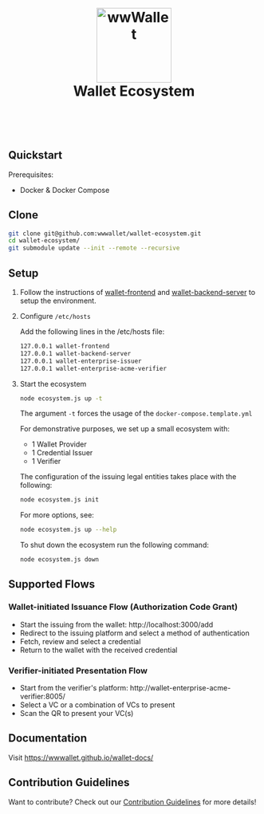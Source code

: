 
<h1 align="center">
  <br>
  <a href="https://demo.wwwallet.org/"><img src="https://demo.wwwallet.org/static/media/logo.4c2efe036042f9f1f0a8.png" alt="wwWallet" width="150"></a>
  <br><center>Wallet Ecosystem</center>
  <br>
</h1>
<br>


## Quickstart

Prerequisites:

- Docker & Docker Compose

## Clone

```sh
git clone git@github.com:wwwallet/wallet-ecosystem.git
cd wallet-ecosystem/
git submodule update --init --remote --recursive
```

## Setup

1. Follow the instructions of [wallet-frontend](https://github.com/wwWallet/wallet-frontend/) and [wallet-backend-server](https://github.com/wwWallet/wallet-backend-server) to setup the environment.

2. Configure `/etc/hosts`

   Add the following lines in the /etc/hosts file:

   ```sh
   127.0.0.1 wallet-frontend
   127.0.0.1 wallet-backend-server
   127.0.0.1 wallet-enterprise-issuer
   127.0.0.1 wallet-enterprise-acme-verifier
   ```

3. Start the ecosystem

   ```sh
   node ecosystem.js up -t
   ```

   The argument `-t` forces the usage of the `docker-compose.template.yml`

   For demonstrative purposes, we set up a small ecosystem with:

   - 1 Wallet Provider
   - 1 Credential Issuer
   - 1 Verifier

   The configuration of the issuing legal entities takes place with the following:

   ```sh
   node ecosystem.js init
   ```

   For more options, see:

   ```sh
   node ecosystem.js up --help
   ```

   To shut down the ecosystem run the following command:

   ```sh
   node ecosystem.js down
   ```

## Supported Flows

### Wallet-initiated Issuance Flow (Authorization Code Grant)

- Start the issuing from the wallet: http://localhost:3000/add
- Redirect to the issuing platform and select a method of authentication
- Fetch, review and select a credential
- Return to the wallet with the received credential

### Verifier-initiated Presentation Flow

- Start from the verifier's platform: http://wallet-enterprise-acme-verifier:8005/
- Select a VC or a combination of VCs to present
- Scan the QR to present your VC(s)

## Documentation

Visit https://wwwallet.github.io/wallet-docs/

## Contribution Guidelines

Want to contribute? Check out our [Contribution Guidelines](https://github.com/wwWallet/.github/blob/main/CONTRIBUTING.md) for more details!
